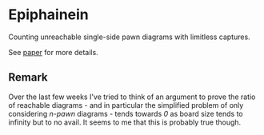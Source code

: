 # Epiphainein

Counting unreachable single-side pawn diagrams with limitless captures.

See [paper](https://arxiv.org/pdf/2202.00428.pdf) for more details.

## Remark
Over the last few weeks I've tried to think of an argument to prove the ratio of reachable diagrams - and in particular the simplified problem of only considering <em>n-pawn</em> diagrams - tends towards <em>0</em> as board size tends to infinity but to no avail. It seems to me that this is probably true though.
